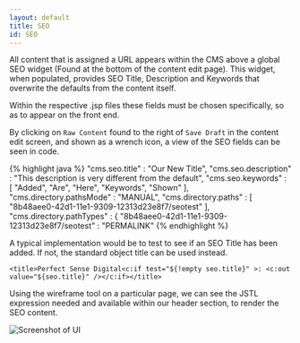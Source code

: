 ```yaml
---
layout: default
title: SEO
id: SEO
---
```


<div markdown="1" class="span12">


All content that is assigned a URL appears within the CMS above a global SEO widget (Found at the bottom of the content edit page). This widget, when populated, provides SEO Title, Description and Keywords that overwrite the defaults from the content itself.

Within the respective .jsp files these fields must be chosen specifically, so as to appear on the front end.

By clicking on `Raw Content` found to the right of `Save Draft` in the content edit screen, and shown as a wrench icon, a view of the SEO fields can be seen in code.

<div class="highlight">{% highlight java %}
    "cms.seo.title" : "Our New Title",
      "cms.seo.description" : "This description is very different from the default",
      "cms.seo.keywords" : [ "Added", "Are", "Here", "Keywords", "Shown" ],
      "cms.directory.pathsMode" : "MANUAL",
      "cms.directory.paths" : [ "8b48aee0-42d1-11e1-9309-12313d23e8f7/seotest" ],
      "cms.directory.pathTypes" : {
        "8b48aee0-42d1-11e1-9309-12313d23e8f7/seotest" : "PERMALINK"
{% endhighlight %}</div>

A typical implementation would be to test to see if an SEO Title has been added. If not, the standard object title can be used instead.

	<title>Perfect Sense Digital<c:if test="${!empty seo.title}" >: <c:out value="${seo.title}" /></c:if></title>
	
Using the wireframe tool on a particular page, we can see the JSTL expression needed and available within our header section, to render the SEO content.

![Screenshot of UI](http://docs.brightspot.s3.amazonaws.com/seo_wireframe.png)